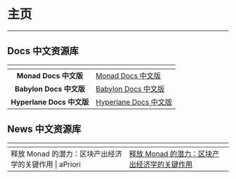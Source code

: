 # 主页

***

## Docs 中文资源库

<table data-view="cards"><thead><tr><th align="center"></th><th data-hidden data-card-target data-type="content-ref"></th></tr></thead><tbody><tr><td align="center"><strong>Monad Docs 中文版</strong></td><td><a href="https://app.gitbook.com/o/3aiEjVFke8do4hUhm8mm/s/PaHQrSOuX4vToXCmyjn9/">Monad Docs 中文版</a></td></tr><tr><td align="center"><strong>Babylon Docs 中文版</strong><a href="https://www.docszh.com/"><br></a></td><td><a href="https://app.gitbook.com/o/3aiEjVFke8do4hUhm8mm/s/SWFRW10B9ZJ8MsqhgZoh/">Babylon Docs 中文版</a></td></tr><tr><td align="center"><strong>Hyperlane Docs 中文版</strong><a href="https://www.docszh.com/"><br></a></td><td><a href="https://app.gitbook.com/o/3aiEjVFke8do4hUhm8mm/s/LCBNpaHC8rMootw9Jrj6/">Hyperlane Docs 中文版</a></td></tr></tbody></table>

## News 中文资源库

<table data-view="cards"><thead><tr><th></th><th data-hidden data-card-target data-type="content-ref"></th></tr></thead><tbody><tr><td>释放 Monad 的潜力：区块产出经济学的关键作用 | aPriori </td><td><a href="https://app.gitbook.com/s/OSs7EEWwLCe1NwYciNre/newsletter/unlocking-monads-potential-the-critical">释放 Monad 的潜力：区块产出经济学的关键作用</a></td></tr></tbody></table>
